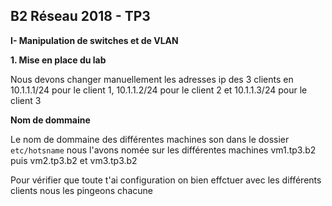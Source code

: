 ## B2 Réseau 2018 - TP3


**I- Manipulation de switches et de VLAN**

**1. Mise en place du lab**

Nous devons changer manuellement les adresses ip des 3 clients en 10.1.1.1/24 pour le client 1, 10.1.1.2/24 pour  le client 2 et 10.1.1.3/24 pour le client 3

**Nom de dommaine**

Le nom de dommaine des différentes machines son dans le dossier ``etc/hotsname`` nous l'avons nomée sur les différentes machines vm1.tp3.b2 puis vm2.tp3.b2 et vm3.tp3.b2

Pour vérifier que toute t'ai configuration on bien effctuer avec les différents clients nous les pingeons chacune

